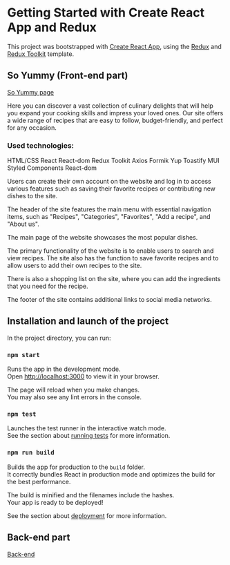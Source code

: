 # Getting Started with Create React App and Redux

This project was bootstrapped with [Create React App](https://github.com/facebook/create-react-app), using the [Redux](https://redux.js.org/) and [Redux Toolkit](https://redux-toolkit.js.org/) template.

## So Yummy (Front-end part)

[So Yummy page](https://so-yummy.netlify.app/)

Here you can discover a vast collection of culinary delights that will help you expand your cooking skills and impress your loved ones. Our site offers a wide range of recipes that are easy to follow, budget-friendly, and perfect for any occasion.

### Used technologies:

HTML/CSS
React
React-dom
Redux Toolkit
Axios
Formik
Yup
Toastify
MUI
Styled Components
React-dom

Users can create their own account on the website and log in to access various features such as saving their favorite recipes or contributing new dishes to the site.

The header of the site features the main menu with essential navigation items, such as "Recipes", "Categories", "Favorites", "Add a recipe", and "About us".

The main page of the website showcases the most popular dishes.

The primary functionality of the website is to enable users to search and view recipes. The site also has the function to save favorite recipes and to allow users to add their own recipes to the site.

There is also a shopping list on the site, where you can add the ingredients that you need for the recipe.

The footer of the site contains additional links to social media networks.

## Installation and launch of the project

In the project directory, you can run:

### `npm start`

Runs the app in the development mode.\
Open [http://localhost:3000](http://localhost:3000) to view it in your browser.

The page will reload when you make changes.\
You may also see any lint errors in the console.

### `npm test`

Launches the test runner in the interactive watch mode.\
See the section about [running tests](https://facebook.github.io/create-react-app/docs/running-tests) for more information.

### `npm run build`

Builds the app for production to the `build` folder.\
It correctly bundles React in production mode and optimizes the build for the best performance.

The build is minified and the filenames include the hashes.\
Your app is ready to be deployed!

See the section about [deployment](https://facebook.github.io/create-react-app/docs/deployment) for more information.

## Back-end part

[Back-end](https://facebook.github.io/create-react-app/docs/deployment)
